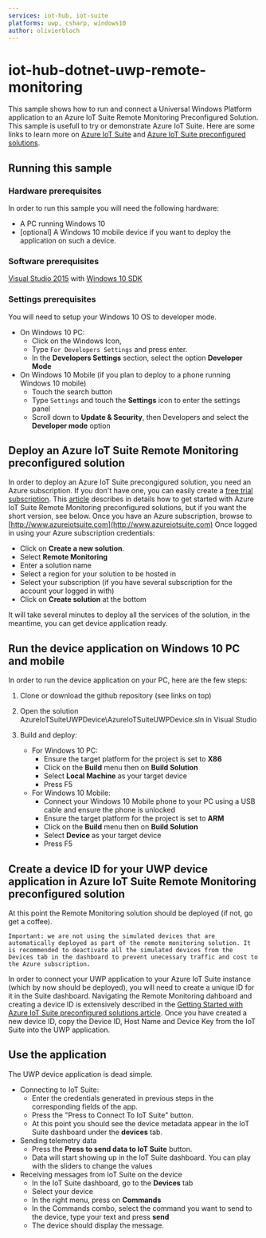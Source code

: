 ```yaml
---
services: iot-hub, iot-suite
platforms: uwp, csharp, windows10
author: olivierbloch
---
```


# iot-hub-dotnet-uwp-remote-monitoring
This sample shows how to run and connect a Universal Windows Platform application to an Azure IoT Suite Remote Monitoring Preconfigured Solution.
This sample is usefull to try or demonstrate Azure IoT Suite. Here are some links to learn more on [Azure IoT Suite](https://azure.microsoft.com/en-us/documentation/suites/iot-suite/) and [Azure IoT Suite preconfigured solutions](https://azure.microsoft.com/en-us/documentation/articles/iot-suite-what-are-preconfigured-solutions/).

## Running this sample
### Hardware prerequisites
In order to run this sample you will need the following hardware:

   - A PC running Windows 10
   - [optional] A Windows 10 mobile device if you want to deploy the application on such a device.

### Software prerequisites
[Visual Studio 2015](https://www.visualstudio.com/) with [Windows 10 SDK](https://dev.windows.com/en-US/downloads/windows-10-sdk)

### Settings prerequisites
You will need to setup your Windows 10 OS to developer mode.

   - On Windows 10 PC:
      - Click on the Windows Icon, 
      - Type `For Developers Settings` and press enter.
      - In the **Developers Settings** section, select the option **Developer Mode**
   - On Windows 10 Mobile (if you plan to deploy to a phone running Windows 10 mobile)
      - Touch the search button
      - Type `Settings` and touch the **Settings** icon to enter the settings panel
      - Scroll down to **Update & Security**, then Developers and select the **Developer mode** option

## Deploy an Azure IoT Suite Remote Monitoring preconfigured solution
In order to deploy an Azure IoT Suite precongigured solution, you need an Azure subscription. If you don't have one, you can easily create a [free trial subscription](https://azure.microsoft.com/en-us/free/).
This [article](https://azure.microsoft.com/en-us/documentation/articles/iot-suite-getstarted-preconfigured-solutions/) describes in details how to get started with Azure IoT Suite Remote Monitoring preconfigured solutions, but if you want the short version, see below.
Once you have an Azure subscription, browse to [http://www.azureiotsuite.com](http://www.azureiotsuite.com)
Once logged in using your Azure subscription credentials:

   - Click on **Create a new solution**.
   - Select **Remote Monitoring**
   - Enter a solution name
   - Select a region for your solution to be hosted in
   - Select your subscription (if you have several subscription for the account your logged in with)
   - Click on **Create solution** at the bottom

It will take several minutes to deploy all the services of the solution, in the meantime, you can get device application ready.

## Run the device application on Windows 10 PC and mobile
In order to run the device application on your PC, here are the few steps:

1. Clone or download the github repository (see links on top)

1. Open the solution AzureIoTSuiteUWPDevice\AzureIoTSuiteUWPDevice.sln in Visual Studio

1. Build and deploy:
   - For Windows 10 PC:
      - Ensure the target platform for the project is set to **X86**
      - Click on the **Build** menu then on **Build Solution**
      - Select **Local Machine** as your target device
      - Press F5
   - For Windows 10 Mobile:
      - Connect your Windows 10 Mobile phone to your PC using a USB cable and ensure the phone is unlocked
      - Ensure the target platform for the project is set to **ARM**
      - Click on the **Build** menu then on **Build Solution**
      - Select **Device** as your target device
      - Press F5

## Create a device ID for your UWP device application in Azure IoT Suite Remote Monitoring preconfigured solution
At this point the Remote Monitoring solution should be deployed (if not, go get a coffee).

```
Important: we are not using the simulated devices that are automatically deployed as part of the remote monitoring solution. It is recommended to deactivate all the simulated devices from the Devices tab in the dashboard to prevent unecessary traffic and cost to the Azure subscription.
```

In order to connect your UWP application to your Azure IoT Suite instance (which by now should be deployed), you will need to create a unique ID for it in the Suite dashboard.
Navigating the Remote Monitoring dahboard and creating a device ID is extensively described in the [Getting Started with Azure IoT Suite preconfigured solutions article](https://azure.microsoft.com/en-us/documentation/articles/iot-suite-getstarted-preconfigured-solutions/).
Once you have created a new device ID, copy the Device ID, Host Name and Device Key from the IoT Suite into the UWP application.

## Use the application
The UWP device application is dead simple.

   - Connecting to IoT Suite:
      - Enter the credentials generated in previous steps in the corresponding fields of the app.
      - Press the "Press to Connect To IoT Suite" button.
      - At this point you should see the device metadata appear in the IoT Suite dashboard under the **devices** tab.
   - Sending telemetry data
      - Press the **Press to send data to IoT Suite** button.
      - Data will start showing up in the IoT Suite dashboard. You can play with the sliders to change the values
   - Receiving messages from IoT Suite on the device
      - In the IoT Suite dashboard, go to the **Devices** tab
      - Select your device
      - In the right menu, press on **Commands**
      - In the Commands combo, select the command you want to send to the device, type your text and press **send**
      - The device should display the message.

